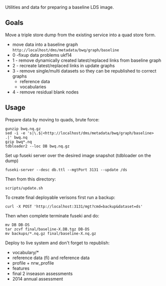 Utilities and data for preparing a baseline LDS image.

## Goals

Move a triple store dump from the existing service into a quad store form.

   * move data into a baseline graph `http://localhost/dms/metadata/bwq/graph/baseline`
   * 0 -fixup data problems ukf14
   * 1 - remove dynamically created latest/replaced links from baseline graph
   * 2 - recreate latest/replaced links in update graphs
   * 3 - remove single/multi datasets so they can be republished to correct graphs
      * reference data
      * vocabularies
   * 4 - remove residual blank nodes

## Usage

Prepare data by moving to quads, brute force:

    gunzip bwq.nq.gz
    sed -i -e 's|\.$|<http://localhost/dms/metadata/bwq/graph/baseline> .|' bwq.nq
    gzip bwq*.nq
    tdbloader2 --loc DB bwq.nq.gz

Set up fuseki server over the desired image snapshot (tdbloader on the dump)

    fuseki-server --desc db.ttl --mgtPort 3131 --update /ds

Then from this directory:

    scripts/update.sh

To create final deployable verisons first run a backup:

    curl -X POST 'http://localhost:3131/mgt?cmd=backup&dataset=ds'

Then when complete terminate fuseki and do:
   
    mv DB DB-DS
    tar zcvf final/baseline-X.DB.tgz DB-DS
    mv backups/*.nq.gz final/baseline-X.nq.gz

Deploy to live system and don't forget to republish:

   * vocabulary/*
   * reference data (fi) and reference data
   * profile + nrw_profile
   * features
   * final 2 inseason assessments
   * 2014 annual assessment
   